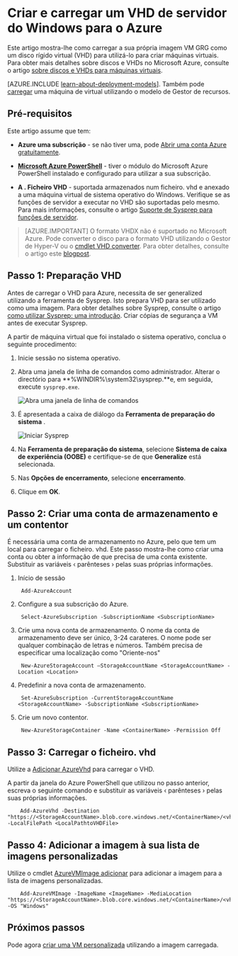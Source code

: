 <properties
    pageTitle="Criar e carregar uma imagem VM através do Powershell | Microsoft Azure"
    description="Saiba como criar e carregar uma imagem Windows Server GRG (VHD) utilizando o modelo de implementação clássica e Azure Powershell."
    services="virtual-machines-windows"
    documentationCenter=""
    authors="cynthn"
    manager="timlt"
    editor="tysonn"
    tags="azure-service-management"/>

<tags
    ms.service="virtual-machines-windows"
    ms.workload="infrastructure-services"
    ms.tgt_pltfrm="vm-windows"
    ms.devlang="na"
    ms.topic="article"
    ms.date="07/21/2016"
    ms.author="cynthn"/>

# <a name="create-and-upload-a-windows-server-vhd-to-azure"></a>Criar e carregar um VHD de servidor do Windows para o Azure

Este artigo mostra-lhe como carregar a sua própria imagem VM GRG como um disco rígido virtual (VHD) para utilizá-lo para criar máquinas virtuais. Para obter mais detalhes sobre discos e VHDs no Microsoft Azure, consulte o artigo [sobre discos e VHDs para máquinas virtuais](virtual-machines-linux-about-disks-vhds.md).


[AZURE.INCLUDE [learn-about-deployment-models](../../includes/learn-about-deployment-models-classic-include.md)]. Também pode [carregar](virtual-machines-windows-upload-image.md) uma máquina de virtual utilizando o modelo de Gestor de recursos. 

## <a name="prerequisites"></a>Pré-requisitos

Este artigo assume que tem:

- **Azure uma subscrição** - se não tiver uma, pode [Abrir uma conta Azure gratuitamente](/pricing/free-trial/?WT.mc_id=A261C142F).

- **[Microsoft Azure PowerShell](../powershell-install-configure.md)** - tiver o módulo do Microsoft Azure PowerShell instalado e configurado para utilizar a sua subscrição. 

- **A . Ficheiro VHD** - suportada armazenados num ficheiro. vhd e anexado a uma máquina virtual de sistema operativo do Windows. Verifique se as funções de servidor a executar no VHD são suportadas pelo mesmo. Para mais informações, consulte o artigo [Suporte de Sysprep para funções de servidor](https://msdn.microsoft.com/windows/hardware/commercialize/manufacture/desktop/sysprep-support-for-server-roles).

> [AZURE.IMPORTANT] O formato VHDX não é suportado no Microsoft Azure. Pode converter o disco para o formato VHD utilizando o Gestor de Hyper-V ou o [cmdlet VHD converter](http://technet.microsoft.com/library/hh848454.aspx). Para obter detalhes, consulte o artigo este [blogpost](http://blogs.msdn.com/b/virtual_pc_guy/archive/2012/10/03/using-powershell-to-convert-a-vhd-to-a-vhdx.aspx).

## <a name="step-1-prep-the-vhd"></a>Passo 1: Preparação VHD 

Antes de carregar o VHD para Azure, necessita de ser generalized utilizando a ferramenta de Sysprep. Isto prepara VHD para ser utilizado como uma imagem. Para obter detalhes sobre Sysprep, consulte o artigo [como utilizar Sysprep: uma introdução](http://technet.microsoft.com/library/bb457073.aspx). Criar cópias de segurança a VM antes de executar Sysprep.

A partir de máquina virtual que foi instalado o sistema operativo, conclua o seguinte procedimento:

1. Inicie sessão no sistema operativo.

2. Abra uma janela de linha de comandos como administrador. Alterar o directório para **%WINDIR%\system32\sysprep.**e, em seguida, execute `sysprep.exe`.

    ![Abra uma janela de linha de comandos](./media/virtual-machines-windows-classic-createupload-vhd/sysprep_commandprompt.png)

3.  É apresentada a caixa de diálogo da **Ferramenta de preparação do sistema** .

    ![Iniciar Sysprep](./media/virtual-machines-windows-classic-createupload-vhd/sysprepgeneral.png)

4.  Na **Ferramenta de preparação do sistema**, selecione **Sistema de caixa de experiência (OOBE)** e certifique-se de que **Generalize** está selecionada.

5.  Nas **Opções de encerramento**, selecione **encerramento**.

6.  Clique em **OK**.

## <a name="step-2-create-a-storage-account-and-a-container"></a>Passo 2: Criar uma conta de armazenamento e um contentor

É necessária uma conta de armazenamento no Azure, pelo que tem um local para carregar o ficheiro. vhd. Este passo mostra-lhe como criar uma conta ou obter a informação de que precisa de uma conta existente. Substituir as variáveis &lsaquo; parênteses &rsaquo; pelas suas próprias informações.

1. Início de sessão

        Add-AzureAccount

1. Configure a sua subscrição do Azure.

        Select-AzureSubscription -SubscriptionName <SubscriptionName> 

2. Crie uma nova conta de armazenamento. O nome da conta de armazenamento deve ser único, 3-24 carateres. O nome pode ser qualquer combinação de letras e números. Também precisa de especificar uma localização como "Oriente-nos"
        
        New-AzureStorageAccount –StorageAccountName <StorageAccountName> -Location <Location>

3. Predefinir a nova conta de armazenamento.
        
        Set-AzureSubscription -CurrentStorageAccountName <StorageAccountName> -SubscriptionName <SubscriptionName>

4. Crie um novo contentor.

        New-AzureStorageContainer -Name <ContainerName> -Permission Off

 

## <a name="step-3-upload-the-vhd-file"></a>Passo 3: Carregar o ficheiro. vhd

Utilize a [Adicionar AzureVhd](http://msdn.microsoft.com/library/dn495173.aspx) para carregar o VHD.

A partir da janela do Azure PowerShell que utilizou no passo anterior, escreva o seguinte comando e substituir as variáveis &lsaquo; parênteses &rsaquo; pelas suas próprias informações.

        Add-AzureVhd -Destination "https://<StorageAccountName>.blob.core.windows.net/<ContainerName>/<vhdName>.vhd" -LocalFilePath <LocalPathtoVHDFile>


## <a name="step-4-add-the-image-to-your-list-of-custom-images"></a>Passo 4: Adicionar a imagem à sua lista de imagens personalizadas

Utilize o cmdlet [AzureVMImage adicionar](https://msdn.microsoft.com/library/mt589167.aspx) para adicionar a imagem para a lista de imagens personalizadas.

        Add-AzureVMImage -ImageName <ImageName> -MediaLocation "https://<StorageAccountName>.blob.core.windows.net/<ContainerName>/<vhdName>.vhd" -OS "Windows"


## <a name="next-steps"></a>Próximos passos

Pode agora [criar uma VM personalizada](virtual-machines-windows-classic-createportal.md) utilizando a imagem carregada.

